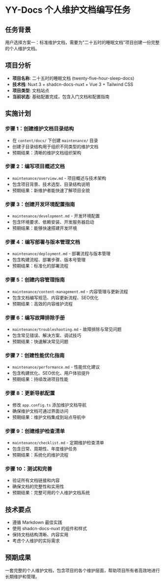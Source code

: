 # YY-Docs 个人维护文档编写任务

## 任务背景
用户选择方案一：标准维护文档，需要为"二十五时的睡眠文档"项目创建一份完整的个人维护文档。

## 项目分析
- **项目名称**: 二十五时的睡眠文档 (twenty-five-hour-sleep-docs)
- **技术栈**: Nuxt 3 + shadcn-docs-nuxt + Vue 3 + Tailwind CSS
- **项目类型**: 文档站点
- **当前状态**: 基础配置完成，包含入门文档和配置指南

## 实施计划

### 步骤 1：创建维护文档目录结构
- 在 `content/docs/` 下创建 `maintenance/` 目录
- 创建子目录结构用于组织不同类型的维护文档
- 预期结果：清晰的维护文档组织架构

### 步骤 2：编写项目概述文档
- `maintenance/overview.md` - 项目概述与技术架构
- 包含项目背景、技术选型、目录结构说明
- 预期结果：新维护者能快速了解项目全貌

### 步骤 3：创建开发环境配置指南
- `maintenance/development.md` - 开发环境配置
- 包含环境要求、依赖安装、开发服务器启动
- 预期结果：能够快速搭建开发环境

### 步骤 4：编写部署与版本管理文档
- `maintenance/deployment.md` - 部署流程与版本管理
- 包含构建流程、部署步骤、版本号管理
- 预期结果：标准化的部署流程

### 步骤 5：创建内容管理指南
- `maintenance/content-management.md` - 内容管理与更新流程
- 包含文档编写规范、内容更新流程、SEO优化
- 预期结果：高效的内容维护流程

### 步骤 6：编写故障排除手册
- `maintenance/troubleshooting.md` - 故障排除与常见问题
- 包含常见错误、解决方案、调试技巧
- 预期结果：快速解决常见问题

### 步骤 7：创建性能优化指南
- `maintenance/performance.md` - 性能优化建议
- 包含构建优化、SEO优化、用户体验提升
- 预期结果：持续改进项目性能

### 步骤 8：更新导航配置
- 修改 `app.config.ts` 添加维护文档导航
- 确保维护文档可通过界面访问
- 预期结果：维护文档集成到站点导航中

### 步骤 9：创建维护检查清单
- `maintenance/checklist.md` - 定期维护检查清单
- 包含日常、周期性、年度维护任务
- 预期结果：系统化的维护流程

### 步骤 10：测试和完善
- 验证所有文档链接和内容
- 确保文档的完整性和实用性
- 预期结果：完整可用的个人维护文档系统

## 技术要点
- 遵循 Markdown 最佳实践
- 使用 shadcn-docs-nuxt 的组件和样式
- 保持文档结构清晰、内容实用
- 考虑个人维护的实际需求

## 预期成果
一套完整的个人维护文档，包含项目的各个维护层面，帮助项目所有者高效地进行长期维护和管理。